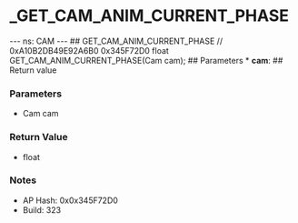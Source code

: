 # _GET_CAM_ANIM_CURRENT_PHASE

--- ns: CAM --- ## GET_CAM_ANIM_CURRENT_PHASE  // 0xA10B2DB49E92A6B0 0x345F72D0 float GET_CAM_ANIM_CURRENT_PHASE(Cam cam);   ## Parameters * **cam**:  ## Return value

### Parameters
* Cam cam

### Return Value
* float

### Notes
* AP Hash: 0x0x345F72D0
* Build: 323

